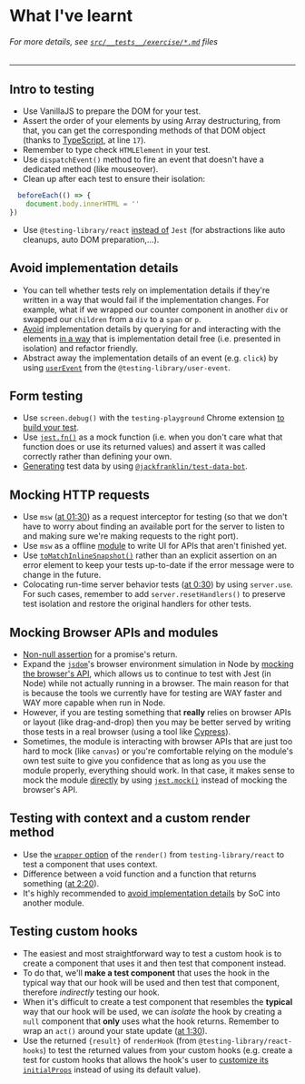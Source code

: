 # What I've learnt
###### *For more details, see [`src/__tests__/exercise/*.md`](https://github.com/HelpMe-Pls/testing-react-apps/tree/master/src/__tests__/exercise) files*
-------------
## Intro to testing
- Use VanillaJS to prepare the DOM for your test.
- Assert the order of your elements by using Array destructuring, from that, you can get the corresponding methods of that DOM object (thanks to [TypeScript](https://github.com/HelpMe-Pls/testing-react-apps/blob/master/src/__tests__/final/TS/01.extra-1.tsx), at line `17`).
- Remember to type check `HTMLElement` in your test.
- Use `dispatchEvent()` method to fire an event that doesn't have a dedicated method (like mouseover).
- Clean up after each test to ensure their isolation:
```ts
  beforeEach(() => {
	document.body.innerHTML = ''
})
``` 
- Use `@testing-library/react` [instead of](https://github.com/HelpMe-Pls/testing-react-apps/blob/master/src/__tests__/final/TS/02.tsx) `Jest` (for abstractions like auto cleanups, auto DOM preparation,...).

## Avoid implementation details
- You can tell whether tests rely on implementation details if they're written in a way that would fail if the implementation changes. For example, what if we wrapped our counter component in another `div` or swapped our `children` from a `div` to a `span` or `p`.  
- [Avoid](https://epicreact.dev/modules/testing-react-apps/avoid-implementation-details-solution) implementation details by querying for and interacting with the elements [in a way](https://testing-playground.com/) that is implementation detail free (i.e. presented in isolation) and refactor friendly.
- Abstract away the implementation details of an event (e.g. `click`) by using [`userEvent`](https://epicreact.dev/modules/testing-react-apps/avoid-implementation-details-extra-credit-solution-1) from the `@testing-library/user-event`.


## Form testing
- Use `screen.debug()` with the `testing-playground` Chrome extension [to build your test](https://epicreact.dev/modules/testing-react-apps/form-testing-solution-1).
- Use [`jest.fn()`](https://epicreact.dev/modules/testing-react-apps/form-testing-extra-credit-solution-1) as a mock function (i.e. when you don't care what that function does or use its returned values) and assert it was called correctly rather than defining your own.
- [Generating](https://epicreact.dev/modules/testing-react-apps/form-testing-extra-credit-solution-4) test data by using [`@jackfranklin/test-data-bot`](https://www.npmjs.com/package/@jackfranklin/test-data-bot).

## Mocking HTTP requests
- Use `msw` ([at 01:30](https://epicreact.dev/modules/testing-react-apps/mocking-http-requests-solution-1)) as a request interceptor for testing (so that we don't have to worry about finding an available port for the server to listen to and making sure we're making requests to the right port).
- Use `msw` as a offline [module](https://epicreact.dev/modules/testing-react-apps/mocking-http-requests-extra-credit-solution-1) to write UI for APIs that aren't finished yet.
- Use [`toMatchInlineSnapshot()`](https://epicreact.dev/modules/testing-react-apps/mocking-http-requests-extra-credit-solution-3) rather than an explicit assertion on an error element to keep your tests up-to-date if the error message were to change in the future.
- Colocating run-time server behavior tests ([at 0:30](https://epicreact.dev/modules/testing-react-apps/mocking-http-requests-extra-credit-solution-4)) by using `server.use`. For such cases, remember to add `server.resetHandlers()` to preserve test isolation and restore the original handlers for other tests.

## Mocking Browser APIs and modules
- [Non-null assertion](https://github.com/HelpMe-Pls/testing-react-apps/blob/master/src/__tests__/final/TS/06.tsx) for a promise's return.
- Expand the [`jsdom`](https://github.com/jsdom/jsdom)'s browser environment simulation in Node by [mocking the browser's API](https://epicreact.dev/modules/testing-react-apps/mocking-browser-apis-and-modules-solution-1), which allows us to continue to test with Jest (in Node) while not actually running in a browser. The main reason for that is because the tools we currently have for testing are WAY faster and WAY more capable when run in Node.
- However, if you are testing something that **really** relies on browser APIs or layout (like drag-and-drop) then you may be better served by writing those tests in a real browser (using a tool like [Cypress](https://www.cypress.io/)).
- Sometimes, the module is interacting with browser APIs that are just too hard to
mock (like `canvas`) or you're comfortable relying on the module's own test
suite to give you confidence that as long as you use the module properly,
everything should work. In that case, it makes sense to mock the module [directly](https://epicreact.dev/modules/testing-react-apps/mocking-browser-apis-and-modules-extra-credit-solution-1) by using [`jest.mock()`](https://jestjs.io/docs/es6-class-mocks#calling-jestmock-with-the-module-factory-parameter) instead of mocking the browser's API.

## Testing with context and a custom render method
- Use the [`wrapper` option](https://epicreact.dev/modules/testing-react-apps/context-and-custom-render-method-solution) of the `render()` from `testing-library/react` to test a component that uses context.
- Difference between a void function and a function that returns something ([at 2:20](https://epicreact.dev/modules/testing-react-apps/context-and-custom-render-method-extra-credit-solution-2)).
- It's highly recommended to [avoid implementation details](https://epicreact.dev/modules/testing-react-apps/context-and-custom-render-method-extra-credit-solution-3) by SoC into another module.

## Testing custom hooks
- The easiest and most straightforward way to test a custom hook is to
create a component that uses it and then test that component instead.
- To do that, we'll **make a test component** that uses the hook in the typical way that our hook will be used and then test that component, therefore _indirectly_ testing our hook.
- When it's difficult to create a test component that resembles the **typical** way that our hook will be used, we can _isolate_ the hook by creating a `null` component that **only** uses what the hook returns. Remember to wrap an `act()` around your state update ([at 1:30](https://epicreact.dev/modules/testing-react-apps/testing-custom-hooks-extra-credit-solution-1)). 
- Use the returned `{result}` of `renderHook` (from `@testing-library/react-hooks`) to test the returned values from your custom hooks (e.g. create a test for custom hooks that allows the hook's user to [customize its `initialProps`](https://epicreact.dev/modules/testing-react-apps/testing-custom-hooks-extra-credit-solution-3) instead of using its default value).
